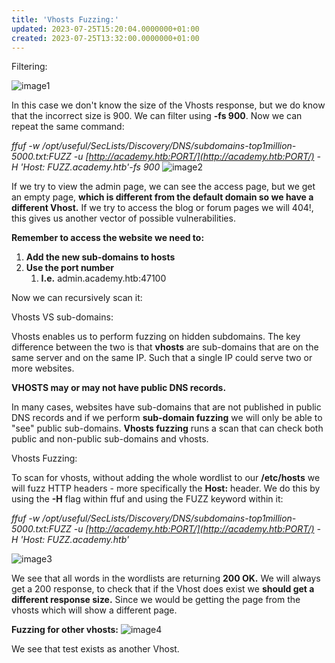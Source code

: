 ```yaml
---
title: 'Vhosts Fuzzing:'
updated: 2023-07-25T15:20:04.0000000+01:00
created: 2023-07-25T13:32:00.0000000+01:00
---
```


Filtering:

![image1](../../../../_resources/image1-145.png)

In this case we don't know the size of the Vhosts response, but we do know that the incorrect size is 900. We can filter using **-fs 900**. Now we can repeat the same command:

*ffuf -w /opt/useful/SecLists/Discovery/DNS/subdomains-top1million-5000.txt:FUZZ -u [http://academy.htb:PORT/](http://academy.htb:PORT/) -H 'Host: FUZZ.academy.htb'-fs 900*
![image2](../../../../_resources/image2-117.png)

If we try to view the admin page, we can see the access page, but we get an empty page, **which is different from the default domain so we have a different Vhost.** If we try to access the blog or forum pages we will 404!, this gives us another vector of possible vulnerabilities.

**Remember to access the website we need to:**

1.  **Add the new sub-domains to hosts**
2.  **Use the port number**
    1.  **I.e.** admin.academy.htb:47100

Now we can recursively scan it:

Vhosts VS sub-domains:

Vhosts enables us to perform fuzzing on hidden subdomains. The key difference between the two is that **vhosts** are sub-domains that are on the same server and on the same IP. Such that a single IP could serve two or more websites.

**VHOSTS may or may not have public DNS records.**

In many cases, websites have sub-domains that are not published in public DNS records and if we perform **sub-domain fuzzing** we will only be able to "see" public sub-domains. **Vhosts fuzzing** runs a scan that can check both public and non-public sub-domains and vhosts.

Vhosts Fuzzing:

To scan for vhosts, without adding the whole wordlist to our **/etc/hosts** we will fuzz HTTP headers - more specifically the **Host:** header. We do this by using the **-H** flag within ffuf and using the FUZZ keyword within it:

*ffuf -w /opt/useful/SecLists/Discovery/DNS/subdomains-top1million-5000.txt:FUZZ -u [http://academy.htb:PORT/](http://academy.htb:PORT/) -H 'Host: FUZZ.academy.htb'*

![image3](../../../../_resources/image3-91.png)

We see that all words in the wordlists are returning **200 OK.** We will always get a 200 response, to check that if the Vhost does exist we **should get a different response size.** Since we would be getting the page from the vhosts which will show a different page.

**Fuzzing for other vhosts:**
![image4](../../../../_resources/image4-71.png)

We see that test exists as another Vhost.
